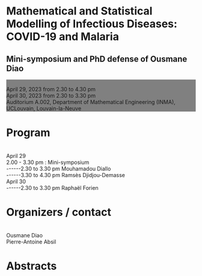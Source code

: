 <html>
    <body>
        <h1>Mathematical and Statistical Modelling of Infectious Diseases: COVID-19 and Malaria</h1>
        <h2>Mini-symposium and PhD defense of Ousmane Diao</h2>
        <div  style="background-color:gray">
          <br>April 29, 2023 from 2.30 to 4.30 pm
          <br>April 30, 2023 from 2.30 to 3.30 pm
          <br>Auditorium A.002, Department of Mathematical Engineering (INMA), UCLouvain, Louvain-la-Neuve
        </div>
        <div>
            <h1> Program </h1>
            <br>April 29
            <br>2.00 - 3.30 pm : Mini-symposium
            <br>------2.30 to 3.30 pm Mouhamadou Diallo
            <br>------3.30 to 4.30 pm Ramsès Djidjou-Demasse
            <br>April 30
            <br>------2.30 to 3.30 pm Raphaël Forien
        </div>
        <div>
            <h1> Organizers / contact </h1>
            <br>Ousmane Diao
            <br>Pierre-Antoine Absil
        </div>
        <div>
            <h1>Abstracts </h1>
        </div>
    </body>
</html>


